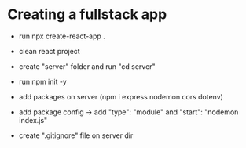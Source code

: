 # Creating a fullstack app

- run npx create-react-app . <!-- Create react app on root  -->

- clean react project

- create "server" folder and run "cd server"

- run npm init -y <!-- Create node package -->

- add packages on server (npm i express nodemon cors dotenv) <!-- Packages for server -->

- add package config -> add "type": "module" and "start": "nodemon index.js" <!-- Easy import -->

- create ".gitignore" file on server dir
